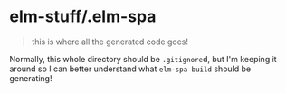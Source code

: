 # elm-stuff/.elm-spa
> this is where all the generated code goes!

Normally, this whole directory should be `.gitignore`d,
but I'm keeping it around so I can better understand
what `elm-spa build` should be generating!

